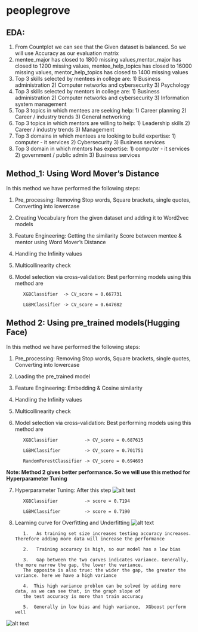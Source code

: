 # peoplegrove

## **EDA:** 


1.   From Countplot we can see that the Given dataset is balanced. So we will use Accuracy as our evaluation matrix
2.   mentee_major has closed to 1800 missing values,mentor_major has closed to 1200 missing values, mentee_help_topics has closed to 16000 missing values, mentor_help_topics has closed to 1400 missing values
3.   Top 3 skills selected by mentees in college are: 1) Business administration 2) Computer networks and cybersecurity 3) Psychology
4.   Top 3 skills selected by mentors in college are: 1) Business administration 2) Computer networks and cybersecurity 3) Information system management
5.   Top 3 topics in which mentees are seeking help: 1) Career planning 2)  Career / industry trends 3) General networking
6.   Top 3 topics in which mentors are willing to help: 1) Leadership skills 2)  Career / industry trends 3) Management
7.   Top 3 domains in which mentees are looking to build
 expertise: 1) computer - it services 2)  Cybersecurity 3) Business services
8.   Top 3 domain in which mentors has expertise: 1) computer - it services 2)  government / public admin 3) Business services

## **Method_1: Using Word Mover’s Distance**
In this method we have performed the following steps:


1.   Pre_processing: Removing Stop words, Square brackets, single quotes, Converting into lowercase
2.   Creating Vocabulary from the given dataset and adding it to Word2vec models
3.   Feature Engineering: Getting the similarity Score between mentee & mentor using Word Mover’s Distance
4.   Handling the Infinity values
5.   Multicollinearity check
6.   Model selection via cross-validation: Best performing models using this method are
            
            XGBClassifier  -> CV_score = 0.667731
               
            LGBMClassifier -> CV_score = 0.647682




## **Method 2: Using pre_trained models(Hugging Face)**
In this method we have performed the following steps:

1.   Pre_processing: Removing Stop words, Square brackets, single quotes, Converting into lowercase
2.   Loading the pre_trained model
3.   Feature Engineering: Embedding & Cosine similarity
4.   Handling the Infinity values
5.   Multicollinearity check
6.   Model selection via cross-validation: Best performing models using this method are
            
            XGBClassifier          -> CV_score = 0.687615
            
            LGBMClassifier         -> CV_score = 0.701751
            
            RandomForestClassifier -> CV_score = 0.694693

**Note: Method 2 gives better performance. So we will use this method for Hyperparameter Tuning**

7.   Hyperparameter Tuning: After this step
![alt text](https://github.com/Sauman9456/peoplegrove/blob/main/image/n_esti.png)
            
            XGBClassifier          -> score = 0.7194
            
            LGBMClassifier         -> score = 0.7190
8.   Learning curve for Overfitting and Underfitting
![alt text](https://github.com/Sauman9456/peoplegrove/blob/main/image/Learning%20curve.png)
            
            1.   As training set size increases testing accuracy increases. Therefore adding more data will increase the performance
            
            2.   Training accuracy is high, so our model has a low bias
            
            3.   Gap between the two curves indicates variance. Generally, the more narrow the gap, the lower the variance. 
            The opposite is also true: the wider the gap, the greater the variance. here we have a high variance
            
            4.  This high variance problem can be solved by adding more data, as we can see that, in the graph slope of 
            the test accuracy is more than train accuracy
            
            5.  Generally in low bias and high variance,  XGboost perform well


![alt text](https://github.com/Sauman9456/peoplegrove/blob/main/image/Confusion%20matrix.png)
